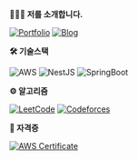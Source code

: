 **🧑🏻‍💻 저를 소개합니다.**

[![Portfolio](https://img.shields.io/badge/-포트폴리오-important?style=round-square&logoColor=white&link=https://twngg.notion.site/Taewan-Gu-34800b401d214840af80ae98215ac632)](https://twngg.notion.site/Taewan-Gu-34800b401d214840af80ae98215ac632)
[![Blog](https://img.shields.io/badge/-블로그-brightgreen?style=round-square&logoColor=white&link=https://blog.taewan.link)](https://blog.taewan.link)

**🛠️ 기술스택**

![AWS](https://img.shields.io/badge/-AWS-232F3E?style=for-the-badge&logo=amazonaws&logoColor=fff)
![NestJS](https://img.shields.io/badge/-NestJS-E0234D?style=for-the-badge&logo=nestjs&logoColor=fff)
![SpringBoot](https://img.shields.io/badge/-SpringBoot-6DB33F?style=for-the-badge&logo=spring&logoColor=fff)

**⚙️ 알고리즘**

[![LeetCode](https://img.shields.io/badge/dynamic/json?style=for-the-badge&labelColor=black&color=%23ffa116&label=LeetCode|Taewan-Gu&query=solvedOverTotal&url=https%3A%2F%2Fleetcode-badge.vercel.app%2Fapi%2Fusers%2FTaewan-Gu&logo=leetcode&logoColor=yellow)](https://leetcode.com/Taewan-Gu/)
[![Codeforces](https://img.shields.io/badge/-Specialist-04A79E?style=for-the-badge&labelColor=black&label=codeforces|Guading&logo=codeforces&logoColor=04A79E)](https://codeforces.com/profile/guading)

**🪪 자격증**

[![AWS Certificate](https://img.shields.io/badge/-AWS_Certificated_Developer_Associate-232f3e?style=round-square&logo=amazonaws&logoColor=ffffff&link=https://www.credly.com/badges/dedb275d-2387-43e9-a3e4-01451feac0e0/public_url)](https://www.credly.com/badges/dedb275d-2387-43e9-a3e4-01451feac0e0/public_url)
